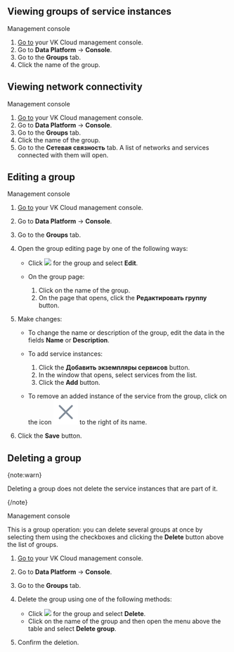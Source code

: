 ## Viewing groups of service instances

<tabs>
<tablist>
<tab>Management console</tab>
</tablist>
<tabpanel>

1. [Go to](https://cloud.vk.com/app/en/) your VK Cloud management console.
1. Go to **Data Platform** → **Console**.
1. Go to the **Groups** tab.
1. Click the name of the group.

</tabpanel>
</tabs>

## Viewing network connectivity

<tabs>
<tablist>
<tab>Management console</tab>
</tablist>
<tabpanel>

1. [Go to](https://cloud.vk.com/app/en/) your VK Cloud management console.
1. Go to **Data Platform** → **Console**.
1. Go to the **Groups** tab.
1. Click the name of the group.
1. Go to the **Сетевая связность** tab. A list of networks and services connected with them will open.

</tabpanel>
</tabs>

## Editing a group

<tabs>
<tablist>
<tab>Management console</tab>
</tablist>
<tabpanel>

1. [Go to](https://cloud.vk.com/app/en/) your VK Cloud management console.
1. Go to **Data Platform** → **Console**.
1. Go to the **Groups** tab.
1. Open the group editing page by one of the following ways:

    - Click ![ ](/en/assets/more-icon.svg "inline") for the group and select **Edit**.
    - On the group page:

        1. Click on the name of the group.
        1. On the page that opens, click the **Редактировать группу** button.

1. Make changes:

    - To change the name or description of the group, edit the data in the fields **Name** or **Description**.
    - To add service instances:

        1. Click the **Добавить экземпляры сервисов** button.
        1. In the window that opens, select services from the list.
        1. Click the **Add** button.

    - To remove an added instance of the service from the group, click on the icon ![Delete](assets/delete-cross.svg "inline") to the right of its name.

1. Click the **Save** button.

</tabpanel>
</tabs>

## Deleting a group

{note:warn}

Deleting a group does not delete the service instances that are part of it.

{/note}

<tabs>
<tablist>
<tab>Management console</tab>
</tablist>
<tabpanel>

This is a group operation: you can delete several groups at once by selecting them using the checkboxes and clicking the **Delete** button above the list of groups.

1. [Go to](https://cloud.vk.com/app/en/) your VK Cloud management console.
1. Go to **Data Platform** → **Console**.
1. Go to the **Groups** tab.
1. Delete the group using one of the following methods:

    - Click ![ ](/en/assets/more-icon.svg "inline") for the group and select **Delete**.
    - Click on the name of the group and then open the menu above the table and select **Delete group**.

1. Confirm the deletion.

</tabpanel>
</tabs>
